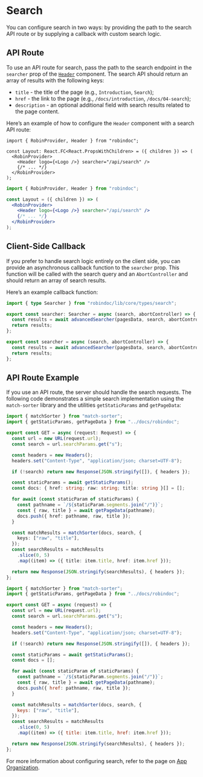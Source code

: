 # Search

You can configure search in two ways: by providing the path to the search API route or by supplying a callback with custom search logic.

## API Route

To use an API route for search, pass the path to the search endpoint in the `searcher` prop of the [`Header`](./01-elements/header.md) component. The search API should return an array of results with the following keys:

- `title` - the title of the page (e.g., `Introduction`, `Search`);
- `href` - the link to the page (e.g., `/docs/introduction`, `/docs/04-search`);
- `description` - an optional additional field with search results related to the page content.

Here’s an example of how to configure the `Header` component with a search API route:

```tsx filename="app/layout.tsx" switcher tab="TypeScript"
import { RobinProvider, Header } from "robindoc";

const Layout: React.FC<React.PropsWithChildren> = ({ children }) => (
  <RobinProvider>
    <Header logo={<Logo />} searcher="/api/search" />
    {/* ... */}
  </RobinProvider>
);
```

```jsx filename="app/layout.jsx" switcher tab="JavaScript"
import { RobinProvider, Header } from "robindoc";

const Layout = ({ children }) => (
  <RobinProvider>
    <Header logo={<Logo />} searcher="/api/search" />
    {/* ... */}
  </RobinProvider>
);
```

## Client-Side Callback

If you prefer to handle search logic entirely on the client side, you can provide an asynchronous callback function to the `searcher` prop. This function will be called with the search query and an `AbortController` and should return an array of search results.

Here’s an example callback function:

```ts filename="utils/searcher.ts" switcher tab="TypeScript"
import { type Searcher } from "robindoc/lib/core/types/search";

export const searcher: Searcher = async (search, abortController) => {
  const results = await advancedSearcher(pagesData, search, abortController);
  return results;
};
```

```js filename="utils/searcher.js" switcher tab="JavaScript"
export const searcher = async (search, abortController) => {
  const results = await advancedSearcher(pagesData, search, abortController);
  return results;
};
```

## API Route Example

If you use an API route, the server should handle the search requests. The following code demonstrates a simple search implementation using the `match-sorter` library and the utilities `getStaticParams` and `getPageData`:

```ts filename="app/api/search/route.ts" switcher tab="TypeScript"
import { matchSorter } from "match-sorter";
import { getStaticParams, getPageData } from "../docs/robindoc";

export const GET = async (request: Request) => {
  const url = new URL(request.url);
  const search = url.searchParams.get("s");

  const headers = new Headers();
  headers.set("Content-Type", "application/json; charset=UTF-8");

  if (!search) return new Response(JSON.stringify([]), { headers });

  const staticParams = await getStaticParams();
  const docs: { href: string; raw: string; title: string }[] = [];

  for await (const staticParam of staticParams) {
    const pathname = `/${staticParam.segments.join("/")}`;
    const { raw, title } = await getPageData(pathname);
    docs.push({ href: pathname, raw, title });
  }

  const matchResults = matchSorter(docs, search, {
    keys: ["raw", "title"],
  });
  const searchResults = matchResults
    .slice(0, 5)
    .map((item) => ({ title: item.title, href: item.href }));

  return new Response(JSON.stringify(searchResults), { headers });
};
```

```js filename="app/api/search/route.js" switcher tab="JavaScript"
import { matchSorter } from "match-sorter";
import { getStaticParams, getPageData } from "../docs/robindoc";

export const GET = async (request) => {
  const url = new URL(request.url);
  const search = url.searchParams.get("s");

  const headers = new Headers();
  headers.set("Content-Type", "application/json; charset=UTF-8");

  if (!search) return new Response(JSON.stringify([]), { headers });

  const staticParams = await getStaticParams();
  const docs = [];

  for await (const staticParam of staticParams) {
    const pathname = `/${staticParam.segments.join("/")}`;
    const { raw, title } = await getPageData(pathname);
    docs.push({ href: pathname, raw, title });
  }

  const matchResults = matchSorter(docs, search, {
    keys: ["raw", "title"],
  });
  const searchResults = matchResults
    .slice(0, 5)
    .map((item) => ({ title: item.title, href: item.href }));

  return new Response(JSON.stringify(searchResults), { headers });
};
```

For more information about configuring search, refer to the page on [App Organization](../01-getting-started/04-app-organization.md).
